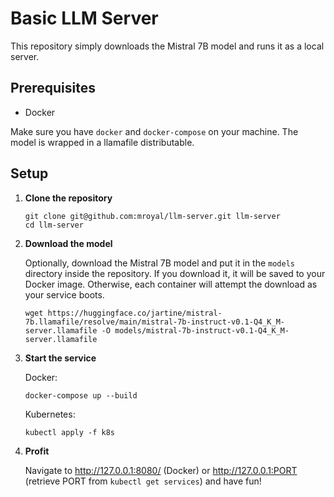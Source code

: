 # Basic LLM Server

This repository simply downloads the Mistral 7B model and runs it as a local server.

## Prerequisites

- Docker

Make sure you have `docker` and `docker-compose` on your machine. The model is wrapped in a llamafile distributable.

## Setup

1. **Clone the repository**

    ```shell
    git clone git@github.com:mroyal/llm-server.git llm-server
    cd llm-server
    ```

2. **Download the model**

    Optionally, download the Mistral 7B model and put it in the `models` directory inside the repository. If you download it, it will be saved to your Docker image. Otherwise, each container will attempt the download as your service boots.

    ```shell
    wget https://huggingface.co/jartine/mistral-7b.llamafile/resolve/main/mistral-7b-instruct-v0.1-Q4_K_M-server.llamafile -O models/mistral-7b-instruct-v0.1-Q4_K_M-server.llamafile
    ```

3. **Start the service**

    Docker:
    ```shell
    docker-compose up --build
    ```
   
    Kubernetes:
    ```shell
    kubectl apply -f k8s
    ```

4. **Profit**

   Navigate to http://127.0.0.1:8080/ (Docker) or http://127.0.0.1:PORT (retrieve PORT from `kubectl get services`) and have fun!
